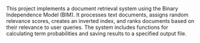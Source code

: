 This project implements a document retrieval system using the Binary Independence Model (BIM). It processes text documents, assigns random relevance scores, creates an inverted index, and ranks documents based on their relevance to user queries. The system includes functions for calculating term probabilities and saving results to a specified output file.
